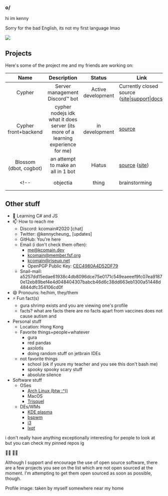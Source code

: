 ### o/
hi im kenny

Sorry for the bad English, its not my first language lmao

<a href="https://github.com/anuraghazra/github-readme-stats">
  <img align="center" src="https://github-readme-stats.vercel.app/api?username=kcomain&count_private=true&show_icons=true&bg_color=a2adfa&title_color=0378b3&text_color=000" />
</a>
<!--
<a href="https://github.com/anuraghazra/github-readme-stats">
  <img align="center" src="https://github-readme-stats.vercel.app/api/top-langs/?username=kcomain&layout=compact&langs_count=10&bg_color=bdf2fc&title_color=1999d4&text_color=000" />
</a>
<a href="https://github.com/anuraghazra/github-readme-stats">
  <img align="center" src="https://github-readme-stats.vercel.app/api/wakatime?username=kcomain&layout=compact" />
</a> -->

## Projects
Here's some of the project me and my friends are working on:

| Name | Description | Status|Link|Lang|
|:----:|:-----------:|:-----:|----|----|
|Cypher|Server management Discord:tm: bot|Active development|Currently closed source ([site](https://cypherbot.github.io/site)\|[support](https://discord.gg/JxUMeHq)\|[docs](https://cypherbot.github.io/docs/))|Python|
|Cypher front+backend|cypher nodejs idk what it does server (its more of a learning experience for me)|in development|[source](https://github.com/tempus-dev/cypher-sitejs)|javascript|
|Blossom (dbot, cogbot)|an attempt to make an all in 1 bot|Hiatus|[source](https://github.com/kcomain/dbot) ([site](https://kcomain.github.io/dbot))|python|
<!--|objectia|thing|brainstorming|nothing rn|js|-->

## Other stuff
- 🌱 Learning C# and JS
- 📫 How to reach me
  - Discord: kcomain#2020  [chat]
  - Twitter: @kennycheung_  [updates]
  - GitHub: You're here
  - Email (i don't check them often): 
    - me@kcomain.dev
    - kcomain@member.fsf.org
    - kcomain@riseup.net
    - OpenPGP Public Key: [CEC4980A4D52DF79](https://raw.github.com/kcomain/kcomain/master/id_ed25519.pub)
  - Snail-mail: a5257dd15edae61938c4db8096dce75e0171c549eaeeef9fc07ea91870e12eb89bef4e4d048404307babcb46d6c38dd663eb1300a51448d4844dfc354106cd0f
- 😄 Pronouns: he/him, they/them
- ⚡ Fun fact(s)
  - gura shrimp exists and you are viewing one's profile
  - facts? what are facts there are no facts apart from vaccines does not cause autism and 
- Personal stuff
  - Location: Hong Kong
  - Favorite things+people+whatever
    - gura
    - red pandas
    - axolotls
    - doing random stuff on jetbrain IDEs
  - not favorite things
    - school (ok if youre my teacher and you see this don't bash me)
    - spooky spooky scary stuff
    - absolute silence
- Software stuff
  - OSes
    - [Arch Linux (btw :^))](https://www.archlinux.org)
    - MacOS
    - [Trisquel](https://trisquel.info/)
  - DEs/WMs
    - [KDE plasma](https://kde.org/plasma-desktop/)
    - [bspwm](https://github.com/baskerville/bspwm)
    - [i3](https://i3wm.org/)
    - [lxqt](https://lxqt-project.org/)

i don't really have anything exceptionally interesting for people to look at but you can check my pinned repos ig

:rainbow_flag: :rainbow_flag:

Although I support and encourage the use of open source software, there are a few projects you see on the list which are not open sourced at the moment. I'm attempting to get them open sourced as soon as possible, though.

Profile image: taken by myself somewhere near my home <!--https://picrew.me/image_maker/7065/-->
